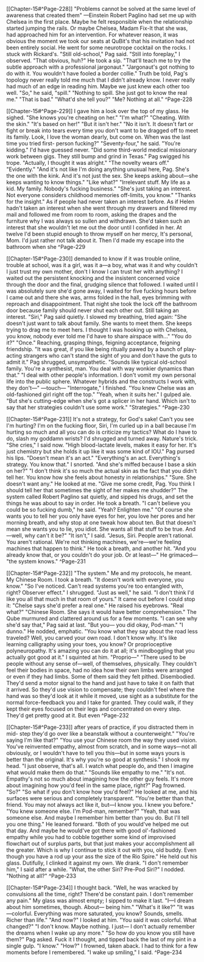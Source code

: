 [[Chapter-15#^Page-228]]
"Problems cannot be solved at the same level of awareness that created them" —Einstein Robert Paglino had set me up with Chelsea in the first place. Maybe he felt responsible when the relationship started jumping the rails. Or maybe Chelsea, Madam Fix-It that she was, had approached him for an intervention. For whatever reason, it was obvious the moment we took our seats at QuBit's that his invitation had not been entirely social. He went for some neurotrope cocktail on the rocks. I stuck with Rickard's. "Still old-school," Pag said. "Still into foreplay," I observed. "That obvious, huh?" He took a sip. "That'll teach me to try the subtle approach with a professional jargonaut." "Jargonaut's got nothing to do with it. You wouldn't have fooled a border collie." Truth be told, Pag's topology never really told me much that I didn't already know. I never really had much of an edge in reading him. Maybe we just knew each other too well. "So," he said, "spill." "Nothing to spill. She just got to know the real me." "That is bad." "What'd she tell you?" "Me? Nothing at all." ^Page-228

[[Chapter-15#^Page-229]]  I gave him a look over the top of my glass. He sighed. "She knows you're cheating on her." "I'm what?" "Cheating. With the skin." "It's based on her!" "But it isn't her." "No it isn't. It doesn't fart or fight or break into tears every time you don't want to be dragged off to meet its family. Look, I love the woman dearly, but come on. When was the last time you tried first- person fucking?" "Seventy-four," he said. "You're kidding." I'd have guessed never. "Did some third-world medical missionary work between gigs. They still bump and grind in Texas." Pag swigged his trope. "Actually, I thought it was alright." "The novelty wears off." "Evidently." "And it's not like I'm doing anything unusual here, Pag. She's the one with the kink. And it's not just the sex. She keeps asking about—she keeps wanting to know things." "Like what?" "Irrelevant stuff. My life as a kid. My family. Nobody's fucking business." "She's just taking an interest. Not everyone considers childhood memories off-limits, you know." "Thanks for the insight." As if people had never taken an interest before. As if Helen hadn't taken an interest when she went through my drawers and filtered my mail and followed me from room to room, asking the drapes and the furniture why I was always so sullen and withdrawn. She'd taken such an interest that she wouldn't let me out the door until I confided in her. At twelve I'd been stupid enough to throw myself on her mercy, It's personal, Mom. I'd just rather not talk about it. Then I'd made my escape into the bathroom when she ^Page-229

[[Chapter-15#^Page-230]]  demanded to know if it was trouble online, trouble at school, was it a girl, was it a—a boy, what was it and why couldn't I just trust my own mother, don't I know I can trust her with anything? I waited out the persistent knocking and the insistent concerned voice through the door and the final, grudging silence that followed. I waited until I was absolutely sure she'd gone away, I waited for five fucking hours before I came out and there she was, arms folded in the hall, eyes brimming with reproach and disappointment. That night she took the lock off the bathroom door because family should never shut each other out. Still taking an interest. "Siri," Pag said quietly. I slowed my breathing, tried again: "She doesn't just want to talk about family. She wants to meet them. She keeps trying to drag me to meet hers. I thought I was hooking up with Chelsea, you know, nobody ever told me I'd have to share airspace with..." "You do it?" "Once." Reaching, grasping things, feigning acceptance, feigning friendship. "It was great, if you like being ritually pawed by a bunch of play-acting strangers who can't stand the sight of you and don't have the guts to admit it." Pag shrugged, unsympathetic. "Sounds like typical old-school family. You're a synthesist, man. You deal with way wonkier dynamics than that." "I deal with other people's information. I don't vomit my own personal life into the public sphere. Whatever hybrids and the constructs I work with, they don't—" —touch— "Interrogate," I finished. "You knew Chelse was an old-fashioned girl right off the top." "Yeah, when it suits her." I gulped ale. "But she's cutting-edge when she's got a splicer in her hand. Which isn't to say that her strategies couldn't use some work." "Strategies." ^Page-230

[[Chapter-15#^Page-231]]  It's not a strategy, for God's sake! Can't you see I'm hurting? I'm on the fucking floor, Siri, I'm curled up in a ball because I'm hurting so much and all you can do is criticize my tactics? What do I have to do, slash my goddamn wrists? I'd shrugged and turned away. Nature's trick. "She cries," I said now. "High blood-lactate levels, makes it easy for her. It's just chemistry but she holds it up like it was some kind of IOU." Pag pursed his lips. "Doesn't mean it's an act." "Everything's an act. Everything's strategy. You know that." I snorted. "And she's miffed because I base a skin on her?" "I don't think it's so much the actual skin as the fact that you didn't tell her. You know how she feels about honesty in relationships." "Sure. She doesn't want any." He looked at me. "Give me some credit, Pag. You think I should tell her that sometimes the sight of her makes me shudder?" The system called Robert Paglino sat quietly, and sipped his drugs, and set the things he was about to say in order. He took a breath. "I can't believe you could be so fucking dumb," he said. "Yeah? Enlighten me." "Of course she wants you to tell her you only have eyes for her, you love her pores and her morning breath, and why stop at one tweak how about ten. But that doesn't mean she wants you to lie, you idiot. She wants all that stuff to be true. And—well, why can't it be?" "It isn't," I said. "Jesus, Siri. People aren't rational. You aren't rational. We're not thinking machines, we're—we're feeling machines that happen to think." He took a breath, and another hit. "And you already know that, or you couldn't do your job. Or at least—" He grimaced— "the system knows." ^Page-231

[[Chapter-15#^Page-232]]  "The system." Me and my protocols, he meant. My Chinese Room. I took a breath. "It doesn't work with everyone, you know." "So I've noticed. Can't read systems you're too entangled with, right? Observer effect." I shrugged. "Just as well," he said. "I don't think I'd like you all that much in that room of yours." It came out before I could stop it: "Chelse says she'd prefer a real one." He raised his eyebrows. "Real what?" "Chinese Room. She says it would have better comprehension." The Qube murmured and clattered around us for a few moments. "I can see why she'd say that," Pag said at last. "But you— you did okay, Pod-man." "I dunno." He nodded, emphatic. "You know what they say about the road less traveled? Well, you carved your own road. I don't know why. It's like learning calligraphy using your toes, you know? Or proprioceptive polyneuropathy. It's amazing you can do it at all; it's mindboggling that you actually got good at it." I squinted at him. "Proprio—" "There used to be people without any sense of—well, of themselves, physically. They couldn't feel their bodies in space, had no idea how their own limbs were arranged or even if they had limbs. Some of them said they felt pithed. Disembodied. They'd send a motor signal to the hand and just have to take it on faith that it arrived. So they'd use vision to compensate; they couldn't feel where the hand was so they'd look at it while it moved, use sight as a substitute for the normal force-feedback you and I take for granted. They could walk, if they kept their eyes focused on their legs and concentrated on every step. They'd get pretty good at it. But even ^Page-232

[[Chapter-15#^Page-233]]  after years of practice, if you distracted them in mid- step they'd go over like a beanstalk without a counterweight." "You're saying I'm like that?" "You use your Chinese room the way they used vision. You've reinvented empathy, almost from scratch, and in some ways—not all obviously, or I wouldn't have to tell you this—but in some ways yours is better than the original. It's why you're so good at synthesis." I shook my head. "I just observe, that's all. I watch what people do, and then I imagine what would make them do that." "Sounds like empathy to me." "It's not. Empathy's not so much about imagining how the other guy feels. It's more about imagining how you'd feel in the same place, right?" Pag frowned. "So?" "So what if you don't know how you'd feel?" He looked at me, and his surfaces were serious and completely transparent. "You're better than that, friend. You may not always act like it, but—I know you. I knew you before." "You knew someone else. I'm Pod-man, remember?" "Yeah, that was someone else. And maybe I remember him better than you do. But I'll tell you one thing." He leaned forward. "Both of you would've helped me out that day. And maybe he would've got there with good ol'-fashioned empathy while you had to cobble together some kind of improvised flowchart out of surplus parts, but that just makes your accomplishment all the greater. Which is why I continue to stick it out with you, old buddy. Even though you have a rod up your ass the size of the Rio Spire." He held out his glass. Dutifully, I clinked it against my own. We drank. "I don't remember him," I said after a while. "What, the other Siri? Pre-Pod Siri?" I nodded. "Nothing at all?" ^Page-233

[[Chapter-15#^Page-234]]  I thought back. "Well, he was wracked by convulsions all the time, right? There'd be constant pain. I don't remember any pain." My glass was almost empty; I sipped to make it last. "I—I dream about him sometimes, though. About— being him." "What's it like?" "It was—colorful. Everything was more saturated, you know? Sounds, smells. Richer than life." "And now?" I looked at him. "You said it was colorful. What changed?" "I don't know. Maybe nothing. I just— I don't actually remember the dreams when I wake up any more." "So how do you know you still have them?" Pag asked. Fuck it I thought, and tipped back the last of my pint in a single gulp. "I know." "How?" I frowned, taken aback. I had to think for a few moments before I remembered. "I wake up smiling," I said. ^Page-234
